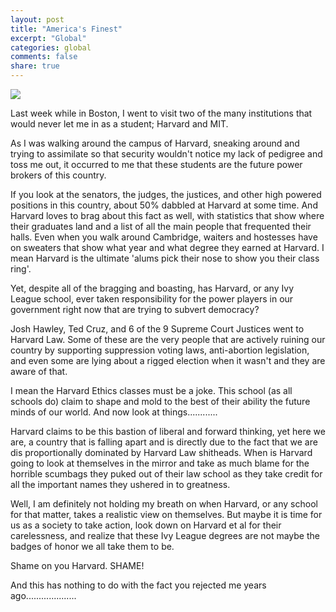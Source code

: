 ```yaml
---
layout: post
title: "America's Finest"
excerpt: "Global"
categories: global
comments: false
share: true
---
```




![](https://www.snopes.com/tachyon/2017/05/harvard_graduation_fb.jpg?resize=865,452&quality=65)


Last week while in Boston, I went to visit two of the many institutions that would never let me in as a student; Harvard and MIT.


As I was walking around the campus of Harvard, sneaking around and trying to assimilate so that security wouldn't notice my lack of pedigree and toss me out, it occurred to me that these students are the future power brokers of this country. 

If you look at the senators, the judges, the justices, and other high powered positions in this country, about 50% dabbled at Harvard at some time. And Harvard loves to brag about this fact as well, with statistics that show where their graduates land and a list of all the main people that frequented their halls. Even when you walk around Cambridge, waiters and hostesses have on sweaters that show what year and what degree they earned at Harvard. I mean Harvard is the ultimate 'alums pick their nose to show you their class ring'.

Yet, despite all of the bragging and boasting, has Harvard, or any Ivy League school, ever taken responsibility for the power players in our government right now that are trying to subvert democracy?

Josh Hawley, Ted Cruz, and 6 of the 9 Supreme Court Justices went to Harvard Law. Some of these are the very people that are actively ruining our country by supporting suppression voting laws, anti-abortion legislation, and even some are lying about a rigged election when it wasn't and they are aware of that.

I mean the Harvard Ethics classes must be a joke. This school (as all schools do) claim to shape and mold to the best of their ability the future minds of our world. And now look at things............


Harvard claims to be this bastion of liberal and forward thinking, yet here we are, a country that is falling apart and is directly due to the fact that we are dis proportionally dominated by Harvard Law shitheads. When is Harvard going to look at themselves in the mirror and take as much blame for the horrible scumbags they puked out of their law school as they take credit for all the important names they ushered in to greatness.

Well, I am definitely not holding my breath on when Harvard, or any school for that matter, takes a realistic view on themselves. But maybe it is time for us as a society to take action, look down on Harvard et al for their carelessness, and realize that these Ivy League degrees are not maybe the badges of honor we all take them to be.


Shame on you Harvard. SHAME!

And this has nothing to do with the fact you rejected me years ago....................

